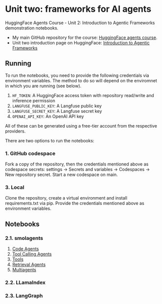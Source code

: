 # Unit two: frameworks for AI agents

HuggingFace Agents Course - Unit 2: Introduction to Agentic Frameworks demonstration notebooks.

- My main GitHub repository for the course: [HuggingFace agents course](https://github.com/gperdrizet/hf-agents-course).
- Unit two introduction page on HuggingFace: [Introduction to Agentic Frameworks](https://huggingface.co/learn/agents-course/unit2/introduction)

## Running

To run the notebooks, you need to provide the following credentials via environment variables. The method to do so will depend on the enviromnet in which you are running (see below).

1. `HF_TOKEN`: A HuggingFace access token with repository read/write and inference permission
2. `LANGFUSE_PUBLIC_KEY`: A Langfuse public key
3. `LANGFUSE_SECRET_KEY`: A Langfuse secret key
4. `OPENAI_API_KEY`: An OpenAI API key

All of these can be generated using a free-tier account from the respective providers.

There are two options to run the notebooks:

### 1. GitHub codespace

Fork a copy of the repository, then the credentials mentioned above as codespace secrets: settings → Secrets and variables → Codespaces → New repository secret. Start a new codespace on main.

### 3. Local

Clone the repository, create a virtual environment and install requirements.txt via pip. Provide the credentials mentioned above as environment variables.

## Notebooks

### 2.1. smolagents

1. [Code Agents](https://github.com/gperdrizet/unit-two-frameworks/blob/main/2.1-smolagents/code_agents.ipynb)
2. [Tool Calling Agents](https://github.com/gperdrizet/unit-two-frameworks/blob/main/2.1-smolagents/tool_calling_agents.ipynb)
3. [Tools](https://github.com/gperdrizet/unit-two-frameworks/blob/main/2.1-smolagents/tools.ipynb)
4. [Retrieval Agents](https://github.com/gperdrizet/unit-two-frameworks/blob/main/2.1-smolagents/retrieval_agents.ipynb)
5. [Multiagents](https://github.com/gperdrizet/unit-two-frameworks/blob/main/2.1-smolagents/multiagent_notebook.ipynb)

### 2.2. LLamaIndex

### 2.3. LangGraph
